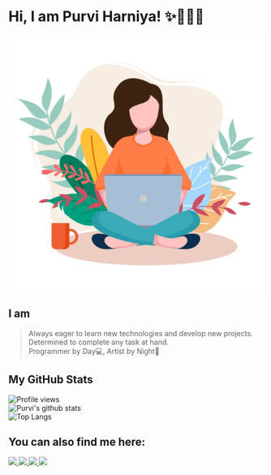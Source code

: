 # Hi, I am Purvi Harniya! :sparkles:👩🏻‍💻
![Image](https://raw.githubusercontent.com/Purviharniya/Purviharniya/main/image.webp?token=AKHLU5S4536U7IPXTU2LTDDA5QO5K)
## I am 
> Always eager to learn new technologies and develop new projects. Determined to complete any task at hand.  
> Programmer by Day💻, Artist by Night:art:
## My GitHub Stats
![Profile views](https://enjr4ag1p3vqq41.m.pipedream.net)<br>
![Purvi's github stats](https://github-readme-stats.vercel.app/api?username=Purviharniya&count_private=true&show_icons=true&theme=tokyonight) <br>
![Top Langs](https://github-readme-stats.vercel.app/api/top-langs/?username=Purviharniya&layout=compact&theme=tokyonight&card_width=445)
## You can also find me here:  
<a href="https://www.linkedin.com/in/purvi-harniya/" target="_blank">
    <img src="https://img.shields.io/badge/linkedin-%230077B5.svg?&style=for-the-badge&logo=linkedin&logoColor=white" />
  </a>
<a href="https://www.instagram.com/purvi_jh/" target="_blank">
    <img src="https://img.shields.io/badge/instagram-%23E4405F.svg?&style=for-the-badge&logo=instagram&logoColor=white" />
  </a>
<a href="mailto:purvi.harniya@gmail.com" target="_blank">
    <img src="https://img.shields.io/badge/mail-%230077B5.svg?&style=for-the-badge&logo=gmail&logoColor=white" />
  </a>
 <a href="mailto:purvi.h@somaiya.edu" target="_blank">
    <img src="https://img.shields.io/badge/mail-%230077B5.svg?&style=for-the-badge&logo=gmail&logoColor=white" />
  </a>
